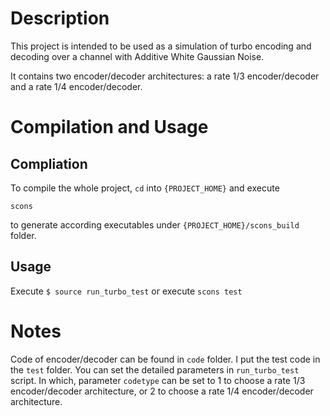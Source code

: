 # Description

This project is intended to be used as a simulation of turbo encoding and decoding over a channel with Additive White Gaussian Noise. 

It contains two encoder/decoder architectures: a rate 1/3 encoder/decoder and a rate 1/4 encoder/decoder.

# Compilation and Usage

## Compliation

To compile the whole project, `cd` into `{PROJECT_HOME}` and execute

```
scons
```
to generate according executables under `{PROJECT_HOME}/scons_build` folder. 

## Usage

Execute `$ source run_turbo_test` or
execute `scons test`

# Notes

Code of encoder/decoder can be found in `code` folder.
I put the test code in the `test` folder.
You can set the detailed parameters in `run_turbo_test` script. In which, parameter `codetype` can be set to 1 to choose a rate 1/3 encoder/decoder architecture, or 2 to choose a rate 1/4 encoder/decoder architecture.
